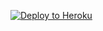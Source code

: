 ﻿
<p><a href="https://dashboard.heroku.com/new?template=https://github.com/MaShangJiuH/cgyfzynljy"> <img src="https://www.herokucdn.com/deploy/button.svg" alt="Deploy to Heroku" /></a></p>
